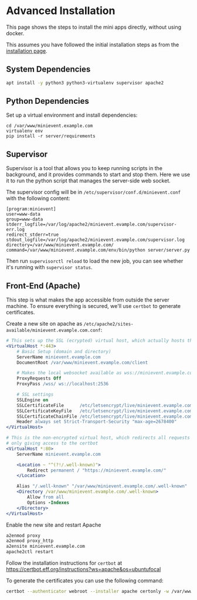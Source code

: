 Advanced Installation
=====================

This page shows the steps to install the mini apps directly, without using docker.

This assumes you have followed the initial installation steps as from
the [installation page](./basic.md).

## System Dependencies

```bash
apt install -y python3 python3-virtualenv supervisor apache2
```

## Python Dependencies

Set up a virtual environment and install dependencies:

```
cd /var/www/minievent.example.com
virtualenv env
pip install -r server/requirements
```

## Supervisor

Supervisor is a tool that allows you to keep running scripts in the background,
and it provides commands to start and stop them. Here we use it to run the
python script that manages the server-side web socket.

The supervisor config will be in `/etc/supervisor/conf.d/minievent.conf`
with the following content:

```
[program:minievent]
user=www-data
group=www-data
stderr_logfile=/var/log/apache2/minievent.evample.com/supervisor-err.log
redirect_stderr=true
stdout_logfile=/var/log/apache2/minievent.evample.com/supervisor.log
directory=/var/www/minievent.evample.com/
command=/var/www/minievent.evample.com/env/bin/python server/server.py
```

Then run `supervisorctl reload` to load the new job, you can see whether it's running
with `supervisor status`.


## Front-End (Apache)

This step is what makes the app accessible from outside the server machine.
To ensure everything is secured, we'll use `certbot` to generate certificates.

Create a new site on apache as `/etc/apache2/sites-available/minievent.evample.com.conf`:

```apache
# This sets up the SSL (ecrypted) virtual host, which actually hosts the website
<VirtualHost *:443>
    # Basic Setup (domain and directory)
    ServerName minievent.evample.com
    DocumentRoot /var/www/minievent.evample.com/client

    # Makes the local websocket available as wss://minievent.evample.com/wss/
    ProxyRequests Off
    ProxyPass /wss/ ws://localhost:2536

    # SSL settings
    SSLEngine on
    SSLCertificateFile      /etc/letsencrypt/live/minievent.evample.com/cert.pem
    SSLCertificateKeyFile   /etc/letsencrypt/live/minievent.evample.com/privkey.pem
    SSLCertificateChainFile /etc/letsencrypt/live/minievent.evample.com/chain.pem
    Header always set Strict-Transport-Security "max-age=2678400"
</VirtualHost>

# This is the non-encrypted virtual host, which redirects all requests from http to https
# only giving access to the certbot
<VirtualHost *:80>
    ServerName minievent.evample.com

    <Location ~ "^(?!/.well-known)">
        Redirect permanent / "https://minievent.evample.com/"
    </Location>

    Alias "/.well-known" "/var/www/minievent.evample.com/.well-known"
    <Directory /var/www/minievent.evample.com/.well-known>
        Allow from all
        Options -Indexes
    </Directory>
</VirtualHost>
```

Enable the new site and restart Apache

```bash
a2enmod proxy
a2enmod proxy_http
a2ensite minievent.evample.com
apache2ctl restart
```

Follow the installation instructions for `certbot` at <https://certbot.eff.org/instructions?ws=apache&os=ubuntufocal>

To generate the certificates you can use the following command:

```bash
certbot --authenticator webroot --installer apache certonly -w /var/www/miniapps.example.com --domains miniapps.example.com
```
